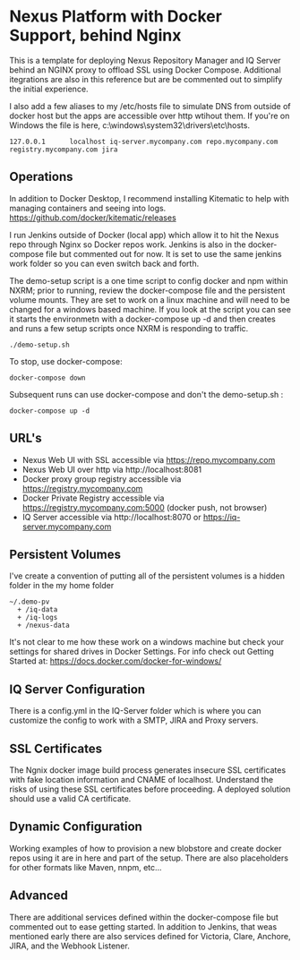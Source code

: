 # Nexus Platform with Docker Support, behind Nginx

This is a template for deploying Nexus Repository Manager and IQ Server behind an NGINX proxy to offload SSL using Docker Compose. Additional itegrations are also in this reference but are be commented out to simplify the initial experience.

I also add a few aliases to my /etc/hosts file to simulate DNS from outside of docker host but the apps are accessible over http wtihout them. If you're on Windows the file is here, c:\windows\system32\drivers\etc\hosts.

```
127.0.0.1      localhost iq-server.mycompany.com repo.mycompany.com registry.mycompany.com jira
```

## Operations

In addition to Docker Desktop, I recommend installing Kitematic to help with managing containers and seeing into logs. https://github.com/docker/kitematic/releases

I run Jenkins outside of Docker (local app) which allow it to hit the Nexus repo through Nginx so Docker repos work. Jenkins is also in the docker-compose file but commented out for now. It is set to use the same jenkins work folder so you can even switch back and forth.

The demo-setup script is a one time script to config docker and npm within NXRM; prior to running, review the docker-compose file and the persistent volume mounts. They are set to work on a linux machine and will need to be changed for a windows based machine. If you look at the script you can see it starts the environmetn with a docker-compose up -d and then creates and runs a few setup scripts once NXRM is responding to traffic.
```
./demo-setup.sh
```

To stop, use docker-compose:

```
docker-compose down
```

Subsequent runs can use docker-compose and don't the demo-setup.sh :

```
docker-compose up -d
```

## URL's

- Nexus Web UI with SSL accessible via https://repo.mycompany.com
- Nexus Web UI over http via http://localhost:8081
- Docker proxy group registry accessible via https://registry.mycompany.com
- Docker Private Registry accessible via https://registry.mycompany.com:5000  (docker push, not browser)
- IQ Server accessible via http://localhost:8070 or https://iq-server.mycompany.com

## Persistent Volumes

I've create a convention of putting all of the persistent volumes is a hidden folder in the my home folder
```
~/.demo-pv
  + /iq-data
  + /iq-logs
  + /nexus-data
```
It's not clear to me how these work on a windows machine but check your settings for shared drives in Docker Settings. For info check out Getting Started at: https://docs.docker.com/docker-for-windows/

## IQ Server Configuration

There is a config.yml in the IQ-Server folder which is where you can customize the config to work with a SMTP, JIRA and Proxy servers.

## SSL Certificates

The Ngnix docker image build process generates insecure SSL certificates with fake location information and CNAME of localhost. Understand the risks of using these SSL certificates before proceeding. A deployed solution should use a valid CA certificate.


## Dynamic Configuration

Working examples of how to provision a new blobstore and create docker repos using it are in here and part of the setup. There are also placeholders for other formats like Maven, nnpm, etc...

## Advanced

There are additional services defined within the docker-compose file but commented out to ease getting started. In addition to Jenkins, that weas mentioned early there are also services defined for Victoria, Clare, Anchore, JIRA, and the Webhook Listener.
